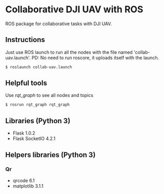 # Collaborative DJI UAV with ROS
ROS package for collaborative tasks with DJI UAV.

## Instructions
Just use ROS launch to run all the nodes with the file named 'collab-uav.launch'.
PD: No need to run roscore, it uploads itself with the launch.

```bash
$ roslaunch collab-uav.launch
```

## Helpful tools
Use *rqt_graph* to see all nodes and topics

```bash
$ rosrun rqt_graph rqt_graph
```

## Libraries (Python 3)
* Flask 1.0.2
* Flask SocketIO 4.2.1

## Helpers libraries (Python 3)
### Qr
* qrcode 6.1
* matplotlib 3.1.1

